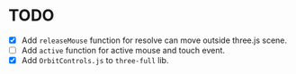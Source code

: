 # TODO

- [x] Add  `releaseMouse` function for resolve can move outside three.js scene.
- [ ] Add `active` function for active mouse and touch event.
- [x] Add `OrbitControls.js` to `three-full` lib.
